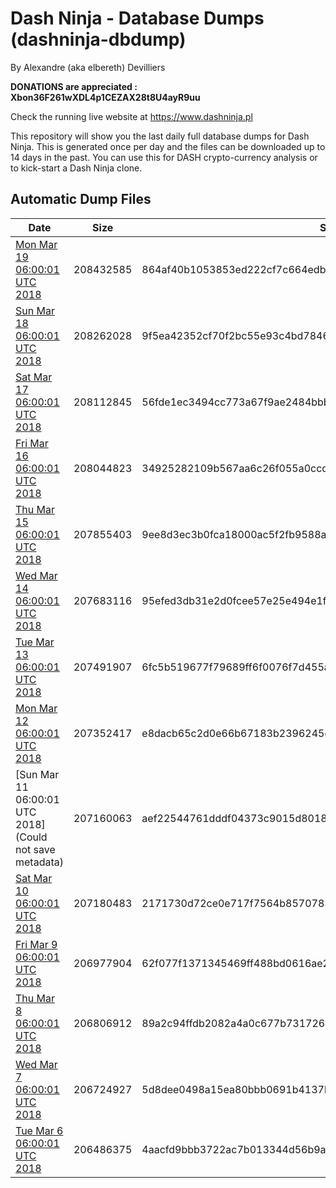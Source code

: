 # Dash Ninja - Database Dumps (dashninja-dbdump)
By Alexandre (aka elbereth) Devilliers

**DONATIONS are appreciated : Xbon36F261wXDL4p1CEZAX28t8U4ayR9uu**

Check the running live website at https://www.dashninja.pl

This repository will show you the last daily full database dumps for Dash Ninja. This is generated once per day and the files can be downloaded up to 14 days in the past.
You can use this for DASH crypto-currency analysis or to kick-start a Dash Ninja clone.


## Automatic Dump Files
| Date | Size | SHA256 |
|--|--|--|
| [Mon Mar 19 06:00:01 UTC 2018](https://transfer.sh/HFZYW/dashninja-dbdump-20180319070001.tar.bz2) | 208432585 | 864af40b1053853ed222cf7c664edb8e93735038c7c076b75f7cc43a0a4682ad | 
| [Sun Mar 18 06:00:01 UTC 2018](https://transfer.sh/3mmnQ/dashninja-dbdump-20180318070001.tar.bz2) | 208262028 | 9f5ea42352cf70f2bc55e93c4bd7846d63fe381c89e3c5bef21ebc248d083f65 | 
| [Sat Mar 17 06:00:01 UTC 2018](https://transfer.sh/LYPqn/dashninja-dbdump-20180317070001.tar.bz2) | 208112845 | 56fde1ec3494cc773a67f9ae2484bbbff8366b65dda4a6549ba18160f9d1ae27 | 
| [Fri Mar 16 06:00:01 UTC 2018](https://transfer.sh/SZcVu/dashninja-dbdump-20180316070001.tar.bz2) | 208044823 | 34925282109b567aa6c26f055a0ccd78e4270d2aadd85c2696ebb1f1fab598e3 | 
| [Thu Mar 15 06:00:01 UTC 2018](https://transfer.sh/N38r8/dashninja-dbdump-20180315070001.tar.bz2) | 207855403 | 9ee8d3ec3b0fca18000ac5f2fb9588a64113cf8f61f2d084587c10d41bd7d577 | 
| [Wed Mar 14 06:00:01 UTC 2018](https://transfer.sh/Gn9ql/dashninja-dbdump-20180314070001.tar.bz2) | 207683116 | 95efed3db31e2d0fcee57e25e494e1f79d1c29e890f2e2c02238b151707a26a6 | 
| [Tue Mar 13 06:00:01 UTC 2018](https://transfer.sh/xebse/dashninja-dbdump-20180313070001.tar.bz2) | 207491907 | 6fc5b519677f79689ff6f0076f7d455a12392738a713019bfdb1cbd0e567c04c | 
| [Mon Mar 12 06:00:01 UTC 2018](https://transfer.sh/FBfon/dashninja-dbdump-20180312070001.tar.bz2) | 207352417 | e8dacb65c2d0e66b67183b2396245c40f0eaeae8f987a3df0abdaa80b6b93f0b | 
| [Sun Mar 11 06:00:01 UTC 2018](Could not save metadata) | 207160063 | aef22544761dddf04373c9015d8018c63bbb018b39fee0cb345c64c8a12556e0 | 
| [Sat Mar 10 06:00:01 UTC 2018](https://transfer.sh/130eq9/dashninja-dbdump-20180310070001.tar.bz2) | 207180483 | 2171730d72ce0e717f7564b8570783895be71b17f23c177a56f19efd706cc90b | 
| [Fri Mar  9 06:00:01 UTC 2018](https://transfer.sh/G6pV7/dashninja-dbdump-20180309070001.tar.bz2) | 206977904 | 62f077f1371345469ff488bd0616ae28fbcd36ddb760c33b24a3be5bbd688c01 | 
| [Thu Mar  8 06:00:01 UTC 2018](https://transfer.sh/n8YgE/dashninja-dbdump-20180308070001.tar.bz2) | 206806912 | 89a2c94ffdb2082a4a0c677b731726550c47dca50896fc01912dabe8bf09e1a0 | 
| [Wed Mar  7 06:00:01 UTC 2018](https://transfer.sh/66fve/dashninja-dbdump-20180307070001.tar.bz2) | 206724927 | 5d8dee0498a15ea80bbb0691b4137bee2731672fc82273fbd8e8190a917caf09 | 
| [Tue Mar  6 06:00:01 UTC 2018](https://transfer.sh/z6KPr/dashninja-dbdump-20180306070001.tar.bz2) | 206486375 | 4aacfd9bbb3722ac7b013344d56b9a186a94b13d6ce167c5469ce5a4e767eb49 | 
